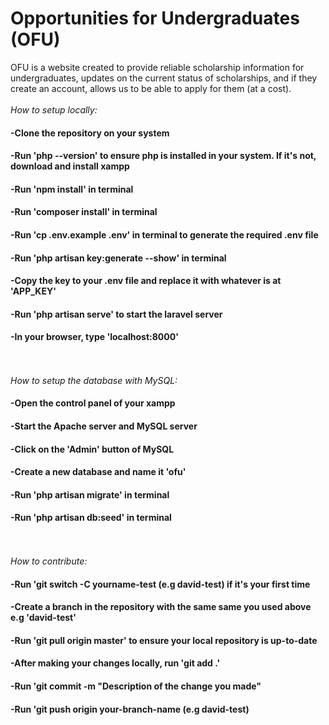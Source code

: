 <h1>Opportunities for Undergraduates (OFU)</h1>OFU is a website created to provide reliable scholarship information for undergraduates, updates on the current status of scholarships, and if they create an account, allows us to be able to apply for them (at a cost).
<br />
<br />
<i>How to setup locally:</i>
<h4>-Clone the repository on your system</h4>
<h4>-Run 'php --version' to ensure php is installed in your system. If it's not, download and install xampp</h4>
<h4>-Run 'npm install' in terminal</h4>
<h4>-Run 'composer install' in terminal</h4>
<h4>-Run 'cp .env.example .env' in terminal to generate the required .env file</h4>
<h4>-Run 'php artisan key:generate --show' in terminal</h4>
<h4>-Copy the key to your .env file and replace it with whatever is at 'APP_KEY'</h4>
<h4>-Run 'php artisan serve' to start the laravel server</h4>
<h4>-In your browser, type 'localhost:8000'</h4>
<br />
<br />
<i>How to setup the database with MySQL:</i>
<h4>-Open the control panel of your xampp</h4>
<h4>-Start the Apache server and MySQL server</h4>
<h4>-Click on the 'Admin' button of MySQL</h4>
<h4>-Create a new database and name it 'ofu'</h4>
<h4>-Run 'php artisan migrate' in terminal</h4>
<h4>-Run 'php artisan db:seed' in terminal</h4>
<br />
<br />
<i>How to contribute:</i>
<h4>-Run 'git switch -C yourname-test (e.g david-test) if it's your first time</h4>
<h4>-Create a branch in the repository with the same same you used above e.g 'david-test'</h4>
<h4>-Run 'git pull origin master' to ensure your local repository is up-to-date</h4>
<h4>-After making your changes locally, run 'git add .'</h4>
<h4>-Run 'git commit -m "Description of the change you made"</h4>
<h4>-Run 'git push origin your-branch-name (e.g david-test)</h4>
